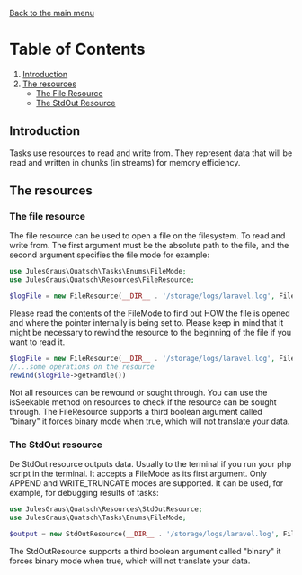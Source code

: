 [Back to the main menu](../../README.md)

# Table of Contents

1. [Introduction](#introduction)
3. [The resources](#the-resources)
    - [The File Resource](#the-file-resource)
    - [The StdOut Resource](#the-stdout-resource)

## Introduction
Tasks use resources to read and write from. They represent data that will be read and written in chunks (in streams) for
memory efficiency. 

## The resources
### The file resource
The file resource can be used to open a file on the filesystem. To read and write 
from. The first argument must be the absolute path to the file, and the second 
argument specifies the file mode for example:

```php
use JulesGraus\Quatsch\Tasks\Enums\FileMode;
use JulesGraus\Quatsch\Resources\FileResource;

$logFile = new FileResource(__DIR__ . '/storage/logs/laravel.log', FileMode::READ);
```

Please read the contents of the FileMode to find out HOW the file is opened and where
the pointer internally is being set to. Please keep in mind that it might be necessary to
rewind the resource to the beginning of the file if you want to read it.

```php
$logFile = new FileResource(__DIR__ . '/storage/logs/laravel.log', FileMode::READ);
//...some operations on the resource
rewind($logFile->getHandle())
```

Not all resources can be rewound or sought through. You can use the isSeekable method
on resources to check if the resource can be sought through.
The FileResource supports a third boolean argument called "binary" 
it forces binary mode when true, which will not translate your data.

### The StdOut resource
De StdOut resource outputs data. Usually to the terminal if you run your php script in the terminal.
It accepts a FileMode as its first argument. Only APPEND and WRITE_TRUNCATE modes are supported.
It can be used, for example, for debugging results of tasks:

```php
use JulesGraus\Quatsch\Resources\StdOutResource;
use JulesGraus\Quatsch\Tasks\Enums\FileMode;

$output = new StdOutResource(__DIR__ . '/storage/logs/laravel.log', FileMode::APPEND);
```

The StdOutResource supports a third boolean argument called "binary"
it forces binary mode when true, which will not translate your data.



  


